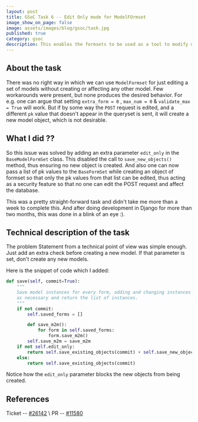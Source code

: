 ```yaml
---
layout: post
title: GSoC Task 6 -- Edit Only mode for ModelFOrmset
image_show_on_page: false
image: assets/images/blog/gsoc/task.jpg
published: true
category: gsoc
description: This enables the formsets to be used as a tool to modify multiple models at once without affecting the other models.
---
```


## About the task

There was no right way in which we can use `ModelFormset` for just editing a set of models without creating or affecting any other model. Few workarounds were present, but none produces the desired behavior.
For e.g. one can argue that setting `extra_form = 0` , `max_num = 0` & `validate_max = True` will work. But if by some way the `POST` request is edited, and a different `pk` value that doesn't appear in the queryset is sent, it will create a new model object, which is not desirable.


## What I did ??

So this issue was solved by adding an extra parameter `edit_only` in the `BaseModelFormSet` class. This disabled the call to `save_new_objects()` method, thus ensuring no new object is created. And also one can now pass a list of pk values to the `BaseFormSet` while creating an object of formset so that only the pk values from that list can be edited, thus acting as a security feature so that no one can edit the POST request and affect the database.

This was a pretty straight-forward task and didn't take me more than a week to complete this. And after doing development in Django for more than two months, this was done in a blink of an eye :).

## Technical description of the task

The problem Statement from a technical point of view was simple enough. Just add an extra check before creating a new model. If that parameter is set, don't create any new models.

Here is the snippet of code which I added:
```python
def save(self, commit=True):
    """
    Save model instances for every form, adding and changing instances
    as necessary and return the list of instances.
    """
    if not commit:
        self.saved_forms = []

        def save_m2m():
            for form in self.saved_forms:
                form.save_m2m()
        self.save_m2m = save_m2m
    if not self.edit_only:
        return self.save_existing_objects(commit) + self.save_new_objects(commit)
    else:
        return self.save_existing_objects(commit)
```

Notice how the `edit_only` parameter blocks the new objects from being created.

## References

Ticket -- [#26142](https://code.djangoproject.com/ticket/26142) \\
PR -- [#11580](https://github.com/django/django/pull/11580)
